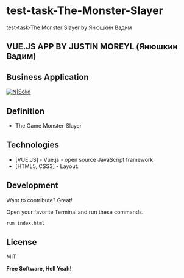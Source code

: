 # test-task-The-Monster-Slayer
test-task-The Monster Slayer by Янюшкин Вадим
## VUE.JS APP BY JUSTIN MOREYL (Янюшкин Вадим)
## Business Application
[![N|Solid](https://i.ibb.co/vHpsNKL/logo.png)](https://nodesource.com/products/nsolid)
## Definition

- The Game Monster-Slayer



## Technologies
- [VUE.JS] - Vue.js - open source JavaScript framework
- [HTML5, CSS3] - Layout.




## Development

Want to contribute? Great!


Open your favorite Terminal and run these commands.


```sh
run index.html
```


## License

MIT

**Free Software, Hell Yeah!**
